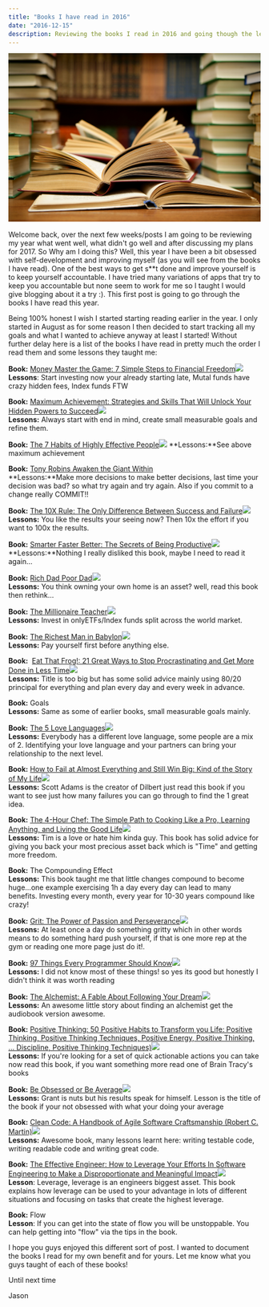 ```yaml
---
title: "Books I have read in 2016"
date: "2016-12-15"
description: Reviewing the books I read in 2016 and going though the lessons they taught me.
---
```


![Stack of Books](./stack_of_books.jpg)

Welcome back, over the next few weeks/posts I am going to be reviewing my year what went well, what didn't go well and after discussing my plans for 2017. So Why am I doing this? Well, this year I have been a bit obsessed with self-development and improving myself (as you will see from the books I have read). One of the best ways to get s\*\*t done and improve yourself is to keep yourself accountable. I have tried many variations of apps that try to keep you accountable but none seem to work for me so I taught I would give blogging about it a try :). This first post is going to go through the books I have read this year.

Being 100% honest I wish I started starting reading earlier in the year. I only started in August as for some reason I then decided to start tracking all my goals and what I wanted to achieve anyway at least I started! Without further delay here is a list of the books I have read in pretty much the order I read them and some lessons they taught me:

**Book:** [Money Master the Game: 7 Simple Steps to Financial Freedom](https://www.amazon.co.uk/gp/product/144238493X/ref=as_li_tl?ie=UTF8&camp=1634&creative=6738&creativeASIN=144238493X&linkCode=as2&tag=thedeployguy-21)![](http://ir-uk.amazon-adsystem.com/e/ir?t=thedeployguy-21&l=as2&o=2&a=144238493X)
**Lessons**: Start investing now your already starting late, Mutal funds have crazy hidden fees, Index funds FTW

**Book:** [Maximum Achievement: Strategies and Skills That Will Unlock Your Hidden Powers to Succeed](https://www.amazon.co.uk/gp/product/0684803313/ref=as_li_tl?ie=UTF8&camp=1634&creative=6738&creativeASIN=0684803313&linkCode=as2&tag=thedeployguy-21)![](http://ir-uk.amazon-adsystem.com/e/ir?t=thedeployguy-21&l=as2&o=2&a=0684803313)  
**Lessons:** Always start with end in mind, create small measurable goals and refine them.

**Book:** [The 7 Habits of Highly Effective People](https://www.amazon.co.uk/gp/product/0684858398/ref=as_li_tl?ie=UTF8&camp=1634&creative=6738&creativeASIN=0684858398&linkCode=as2&tag=thedeployguy-21)![](http://ir-uk.amazon-adsystem.com/e/ir?t=thedeployguy-21&l=as2&o=2&a=0684858398) **Lessons:**See above maximum achievement

**Book:** [Tony Robins Awaken the Giant Within](https://www.amazon.co.uk/gp/product/B001EM101Q?ie=UTF8&camp=1634&creativeASIN=B001EM101Q&linkCode=xm2&tag=thedeployguy-21)  
**Lessons:**Make more decisions to make better decisions, last time your decision was bad? so what try again and try again. Also if you commit to a change really COMMIT!!

**Book:** [The 10X Rule: The Only Difference Between Success and Failure](https://www.amazon.co.uk/gp/product/0470627603/ref=as_li_tl?ie=UTF8&camp=1634&creative=6738&creativeASIN=0470627603&linkCode=as2&tag=thedeployguy-21)![](http://ir-uk.amazon-adsystem.com/e/ir?t=thedeployguy-21&l=as2&o=2&a=0470627603)  
**Lessons:** You like the results your seeing now? Then 10x the effort if you want to 100x the results.

**Book:** [Smarter Faster Better: The Secrets of Being Productive](https://www.amazon.co.uk/gp/product/0434023450/ref=as_li_tl?ie=UTF8&camp=1634&creative=6738&creativeASIN=0434023450&linkCode=as2&tag=thedeployguy-21)![](https://ir-uk.amazon-adsystem.com/e/ir?t=thedeployguy-21&l=as2&o=2&a=0434023450)
**Lessons:**Nothing I really disliked this book, maybe I need to read it again...

**Book:** [Rich Dad Poor Dad](https://www.amazon.co.uk/gp/product/1612680003/ref=as_li_tl?ie=UTF8&camp=1634&creative=6738&creativeASIN=1612680003&linkCode=as2&tag=thedeployguy-21)![](http://ir-uk.amazon-adsystem.com/e/ir?t=thedeployguy-21&l=as2&o=2&a=1612680003)  
**Lessons:** You think owning your own home is an asset? well, read this book then rethink...

**Book:** [The Millionaire Teacher](https://www.amazon.co.uk/gp/product/0470830069/ref=as_li_tl?ie=UTF8&camp=1634&creative=6738&creativeASIN=0470830069&linkCode=as2&tag=thedeployguy-21)![](https://ir-uk.amazon-adsystem.com/e/ir?t=thedeployguy-21&l=as2&o=2&a=0470830069)  
**Lessons:** Invest in onlyETFs/Index funds split across the world market.

**Book:** [The Richest Man in Babylon](https://www.amazon.co.uk/gp/product/0451205367/ref=as_li_tl?ie=UTF8&camp=1634&creative=6738&creativeASIN=0451205367&linkCode=as2&tag=thedeployguy-21)![](https://ir-uk.amazon-adsystem.com/e/ir?t=thedeployguy-21&l=as2&o=2&a=0451205367)  
**Lessons:** Pay yourself first before anything else.

**Book:**  [Eat That Frog!: 21 Great Ways to Stop Procrastinating and Get More Done in Less Time](https://www.amazon.co.uk/gp/product/162656941X/ref=as_li_tl?ie=UTF8&camp=1634&creative=6738&creativeASIN=162656941X&linkCode=as2&tag=thedeployguy-21)![](https://ir-uk.amazon-adsystem.com/e/ir?t=thedeployguy-21&l=as2&o=2&a=162656941X)  
**Lessons:** Title is too big but has some solid advice mainly using 80/20 principal for everything and plan every day and every week in advance.

**Book:** Goals  
**Lessons:** Same as some of earlier books, small measurable goals mainly.

**Book:** [The 5 Love Languages](https://www.amazon.co.uk/gp/product/080241270X/ref=as_li_tl?ie=UTF8&camp=1634&creative=6738&creativeASIN=080241270X&linkCode=as2&tag=thedeployguy-21)![](https://ir-uk.amazon-adsystem.com/e/ir?t=thedeployguy-21&l=as2&o=2&a=080241270X)  
**Lessons:** Everybody has a different love language, some people are a mix of 2. Identifying your love language and your partners can bring your relationship to the next level.

**Book:** [How to Fail at Almost Everything and Still Win Big: Kind of the Story of My Life](https://www.amazon.co.uk/gp/product/0241003709/ref=as_li_tl?ie=UTF8&camp=1634&creative=6738&creativeASIN=0241003709&linkCode=as2&tag=thedeployguy-21)![](https://ir-uk.amazon-adsystem.com/e/ir?t=thedeployguy-21&l=as2&o=2&a=0241003709)  
**Lessons:** Scott Adams is the creator of Dilbert just read this book if you want to see just how many failures you can go through to find the 1 great idea.

**Book:** [The 4-Hour Chef: The Simple Path to Cooking Like a Pro, Learning Anything, and Living the Good Life](https://www.amazon.co.uk/gp/product/0547884591/ref=as_li_tl?ie=UTF8&camp=1634&creative=6738&creativeASIN=0547884591&linkCode=as2&tag=thedeployguy-21)![](https://ir-uk.amazon-adsystem.com/e/ir?t=thedeployguy-21&l=as2&o=2&a=0547884591)  
**Lessons:** Tim is a love or hate him kinda guy. This book has solid advice for giving you back your most precious asset back which is "Time" and getting more freedom.

**Book:** The Compounding Effect  
**Lessons:** This book taught me that little changes compound to become huge...one example exercising 1h a day every day can lead to many benefits. Investing every month, every year for 10-30 years compound like crazy!

**Book:** [Grit: The Power of Passion and Perseverance](https://www.amazon.co.uk/gp/product/1785040189/ref=as_li_tl?ie=UTF8&camp=1634&creative=6738&creativeASIN=1785040189&linkCode=as2&tag=thedeployguy-21)![](https://ir-uk.amazon-adsystem.com/e/ir?t=thedeployguy-21&l=as2&o=2&a=1785040189)  
**Lessons:** At least once a day do something gritty which in other words means to do something hard push yourself, if that is one more rep at the gym or reading one more page just do it!.

**Book:** [97 Things Every Programmer Should Know](https://www.amazon.co.uk/gp/product/0596809484/ref=as_li_tl?ie=UTF8&camp=1634&creative=6738&creativeASIN=0596809484&linkCode=as2&tag=thedeployguy-21)![](https://ir-uk.amazon-adsystem.com/e/ir?t=thedeployguy-21&l=as2&o=2&a=0596809484)  
**Lessons:** I did not know most of these things! so yes its good but honestly I didn't think it was worth reading

**Book:** [The Alchemist: A Fable About Following Your Dream](https://www.amazon.co.uk/gp/product/0722532938/ref=as_li_tl?ie=UTF8&camp=1634&creative=6738&creativeASIN=0722532938&linkCode=as2&tag=thedeployguy-21)![](https://ir-uk.amazon-adsystem.com/e/ir?t=thedeployguy-21&l=as2&o=2&a=0722532938)  
**Lessons:** An awesome little story about finding an alchemist get the audiobook version awesome.

**Book:** [Positive Thinking: 50 Positive Habits to Transform you Life: Positive Thinking, Positive Thinking Techniques, Positive Energy, Positive Thinking, ... Discipline, Positive Thinking Techniques)](https://www.amazon.co.uk/gp/product/1537469061/ref=as_li_tl?ie=UTF8&camp=1634&creative=6738&creativeASIN=1537469061&linkCode=as2&tag=thedeployguy-21)![](https://ir-uk.amazon-adsystem.com/e/ir?t=thedeployguy-21&l=as2&o=2&a=1537469061)  
**Lessons:** If you're looking for a set of quick actionable actions you can take now read this book, if you want something more read one of Brain Tracy's books

**Book:** [Be Obsessed or Be Average](https://www.amazon.co.uk/gp/product/1101981059/ref=as_li_tl?ie=UTF8&camp=1634&creative=6738&creativeASIN=1101981059&linkCode=as2&tag=thedeployguy-21)![](https://ir-uk.amazon-adsystem.com/e/ir?t=thedeployguy-21&l=as2&o=2&a=1101981059)  
**Lessons:** Grant is nuts but his results speak for himself. Lesson is the title of the book if your not obsessed with what your doing your average

**Book:** [Clean Code: A Handbook of Agile Software Craftsmanship (Robert C. Martin)](https://www.amazon.co.uk/gp/product/0132350882/ref=as_li_tl?ie=UTF8&camp=1634&creative=6738&creativeASIN=0132350882&linkCode=as2&tag=thedeployguy-21)![](https://ir-uk.amazon-adsystem.com/e/ir?t=thedeployguy-21&l=as2&o=2&a=0132350882)  
**Lessons:** Awesome book, many lessons learnt here: writing testable code, writing readable code and writing great code.

**Book:** [The Effective Engineer: How to Leverage Your Efforts In Software Engineering to Make a Disproportionate and Meaningful Impact](https://www.amazon.co.uk/gp/product/0996128107/ref=as_li_tl?ie=UTF8&camp=1634&creative=6738&creativeASIN=0996128107&linkCode=as2&tag=thedeployguy-21)![](https://ir-uk.amazon-adsystem.com/e/ir?t=thedeployguy-21&l=as2&o=2&a=0996128107)  
**Lesson**: Leverage, leverage is an engineers biggest asset. This book explains how leverage can be used to your advantage in lots of different situations and focusing on tasks that create the highest leverage.

**Book:** Flow  
**Lesson**: If you can get into the state of flow you will be unstoppable. You can help getting into "flow" via the tips in the book.

I hope you guys enjoyed this different sort of post. I wanted to document the books I read for my own benefit and for yours. Let me know what you guys taught of each of these books!

Until next time

Jason
